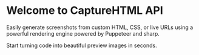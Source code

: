 # Welcome to CaptureHTML API

Easily generate screenshots from custom HTML, CSS, or live URLs using a powerful rendering engine powered by Puppeteer and sharp.

Start turning code into beautiful preview images in seconds.

